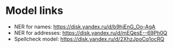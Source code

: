 # Model links

 - NER for names: https://disk.yandex.ru/d/b9hjEnG_Oo-AgA
 - NER for addresses: https://disk.yandex.ru/d/mEQesE--69Ph0Q
 - Spellcheck model: https://disk.yandex.ru/d/2XhzJpoCq1ocRQ